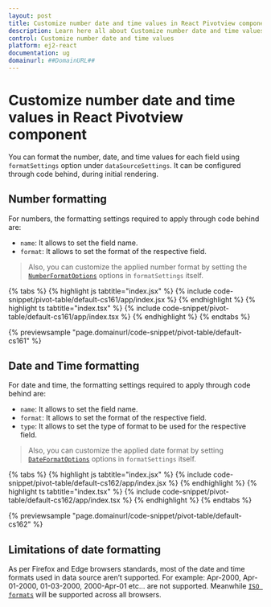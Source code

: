 ```yaml
---
layout: post
title: Customize number date and time values in React Pivotview component | Syncfusion
description: Learn here all about Customize number date and time values in Syncfusion React Pivotview component of Syncfusion Essential JS 2 and more.
control: Customize number date and time values 
platform: ej2-react
documentation: ug
domainurl: ##DomainURL##
---
```


# Customize number date and time values in React Pivotview component

You can format the number, date, and time values for each field using `formatSettings` option under `dataSourceSettings`. It can be configured through code behind, during initial rendering.

## Number formatting

For numbers, the formatting settings required to apply through code behind are:

* `name`: It allows to set the field name.
* `format`: It allows to set the format of the respective field.

> Also, you can customize the applied number format by setting the [`NumberFormatOptions`](https://ej2.syncfusion.com/documentation/common/intl.html?lang=typescript#manipulating-numbers) options in `formatSettings` itself.

{% tabs %}
{% highlight js tabtitle="index.jsx" %}
{% include code-snippet/pivot-table/default-cs161/app/index.jsx %}
{% endhighlight %}
{% highlight ts tabtitle="index.tsx" %}
{% include code-snippet/pivot-table/default-cs161/app/index.tsx %}
{% endhighlight %}
{% endtabs %}

 {% previewsample "page.domainurl/code-snippet/pivot-table/default-cs161" %}

## Date and Time formatting

For date and time, the formatting settings required to apply through code behind are:

* `name`: It allows to set the field name.
* `format`: It allows to set the format of the respective field.
* `type`: It allows to set the type of format to be used for the respective field.

> Also, you can customize the applied date format by setting [`DateFormatOptions`](https://ej2.syncfusion.com/documentation/common/intl.html?lang=typescript#manipulating-datetime) options in `formatSettings` itself.

{% tabs %}
{% highlight js tabtitle="index.jsx" %}
{% include code-snippet/pivot-table/default-cs162/app/index.jsx %}
{% endhighlight %}
{% highlight ts tabtitle="index.tsx" %}
{% include code-snippet/pivot-table/default-cs162/app/index.tsx %}
{% endhighlight %}
{% endtabs %}

 {% previewsample "page.domainurl/code-snippet/pivot-table/default-cs162" %}

## Limitations of date formatting

As per Firefox and Edge browsers standards, most of the date and time formats used in data source aren’t supported. For example: Apr-2000, Apr-01-2000, 01-03-2000, 2000-Apr-01 etc... are not supported. Meanwhile [`ISO formats`](http://www.ecma-international.org/ecma-262/5.1/#sec-15.9.1.15) will be supported across all browsers.